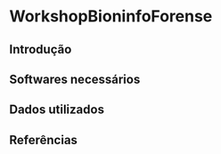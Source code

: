 # WorkshopBioninfoForense


## Introdução

## Softwares necessários

## Dados utilizados

## Referências
